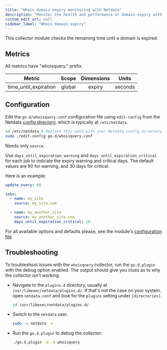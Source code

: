```yaml
---
title: "Whois domain expiry monitoring with Netdata"
description: "Monitor the health and performance of domain expiry with zero configuration, per-second metric granularity, and interactive visualizations."
custom_edit_url: null
sidebar_label: "Whois domain expiry"
---
```




This collector module checks the remaining time until a domain is expired.

## Metrics

All metrics have "whoisquery." prefix.

| Metric                | Scope  | Dimensions |  Units  |
|-----------------------|:------:|:----------:|:-------:|
| time_until_expiration | global |   expiry   | seconds |

## Configuration

Edit the `go.d/whoisquery.conf` configuration file using `edit-config` from the
Netdata [config directory](/docs/configure/nodes), which is typically at `/etc/netdata`.

```bash
cd /etc/netdata # Replace this path with your Netdata config directory
sudo ./edit-config go.d/whoisquery.conf
```

Needs only `source`.

Use `days_until_expiration_warning` and `days_until_expiration_critical` for each job to indicate the expiry warning and
critical days. The default values are 90 for warning, and 30 days for critical.

Here is an example:

```yaml
update_every: 60

jobs:
  - name: my_site
    source: my_site.com

  - name: my_another_site
    source: my_another_site.com
    days_until_expiration_critical: 20

```

For all available options and defaults please, see the
module's [configuration file](https://github.com/netdata/go.d.plugin/blob/master/config/go.d/whoisquery.conf).

## Troubleshooting

To troubleshoot issues with the `whoisquery` collector, run the `go.d.plugin` with the debug option enabled. The output
should give you clues as to why the collector isn't working.

- Navigate to the `plugins.d` directory, usually at `/usr/libexec/netdata/plugins.d/`. If that's not the case on
  your system, open `netdata.conf` and look for the `plugins` setting under `[directories]`.

  ```bash
  cd /usr/libexec/netdata/plugins.d/
  ```

- Switch to the `netdata` user.

  ```bash
  sudo -u netdata -s
  ```

- Run the `go.d.plugin` to debug the collector:

  ```bash
  ./go.d.plugin -d -m whoisquery
  ```
